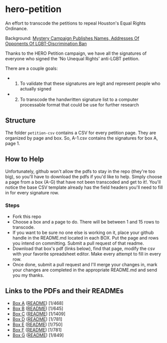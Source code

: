 hero-petition
=============

An effort to transcode the petitions to repeal Houston's Equal Rights Ordinance.

Background: [Mystery Campaign Publishes Names, Addresses Of Opponents Of LGBT-Discrimination Ban](http://www.buzzfeed.com/chrisgeidner/mystery-campaign-publishes-names-addresses-of-opponents-of-l)

Thanks to the HERO Petition campaign, we have all the signatures of everyone who signed the 'No Unequal Rights' anti-LGBT petition. 


There are a couple goals:

- 1) To validate that these signatures are legit and represent people who actually signed
- 2) To transcode the handwritten signature list to a computer processable format that could be use for further research



## Structure

The folder `petition-csv` contains a CSV for every petition page. They are organized by page and box. So, A-1.csv contains the signatures for box A, page 1. 

## How to Help

Unfortunately, github won't allow the pdfs to stay in the repo (they're too big), so you'll have to download the pdfs if you'd like to help. Simply choose a page from a box (A-G) that have not been transcoded and get to it!. You'll notice the base CSV template already has the field headers you'll need to fill in for every signature row. 

### Steps

* Fork this repo
* Choose a box and a page to do. There will be between 1 and 15 rows to transcode.
* If you want to be sure no one else is working on it, place your github handle in the README.md located in each BOX. Put the page and rows you intend on committing. Submit a pull request of that readme.
* Download that box's pdf (links below), find that page, modify the csv with your favorite spreadsheet editor. Make every attempt to fill in every row.
* Once done, submit a pull request and I'll merge your changes in, mark your changes are completed in the appropriate README.md and send you my thanks. 


## Links to the PDFs and their READMEs

* [Box A](http://www.scribd.com/doc/233924082/HERO-Petitions-Box-A#fullscreen=1) ([README](https://github.com/Ccook/hero-petition/blob/master/petition-csv/BOX_A/README.md)) [1/468]
* [Box B](http://www.scribd.com/doc/233930795/HERO-Petitions-Box-B#fullscreen=1) ([README](https://github.com/Ccook/hero-petition/blob/master/petition-csv/BOX_B/README.md)) [1/645]
* [Box C](http://www.scribd.com/doc/233995086/HERO-Petitions-Box-C#fullscreen=1) ([README](https://github.com/Ccook/hero-petition/blob/master/petition-csv/BOX_C/README.md)) [1/1409]
* [Box D](http://www.scribd.com/doc/234036703/HERO-Petitions-Box-D#fullscreen=1) ([README](https://github.com/Ccook/hero-petition/blob/master/petition-csv/BOX_D/README.md)) [1/781]
* [Box E](http://www.scribd.com/doc/234070985/HERO-Petitions-Box-E#fullscreen=1) ([README](https://github.com/Ccook/hero-petition/blob/master/petition-csv/BOX_E/README.md)) [1/750]
* [Box F](http://www.scribd.com/doc/234072339/HERO-Petitions-Box-F#fullscreen=1) ([README](https://github.com/Ccook/hero-petition/blob/master/petition-csv/BOX_F/README.md)) [1/781]
* [Box G](http://www.scribd.com/doc/234072683/HERO-Petitions-Box-G#fullscreen=1) ([README](https://github.com/Ccook/hero-petition/blob/master/petition-csv/BOX_G/README.md)) [1/849]
